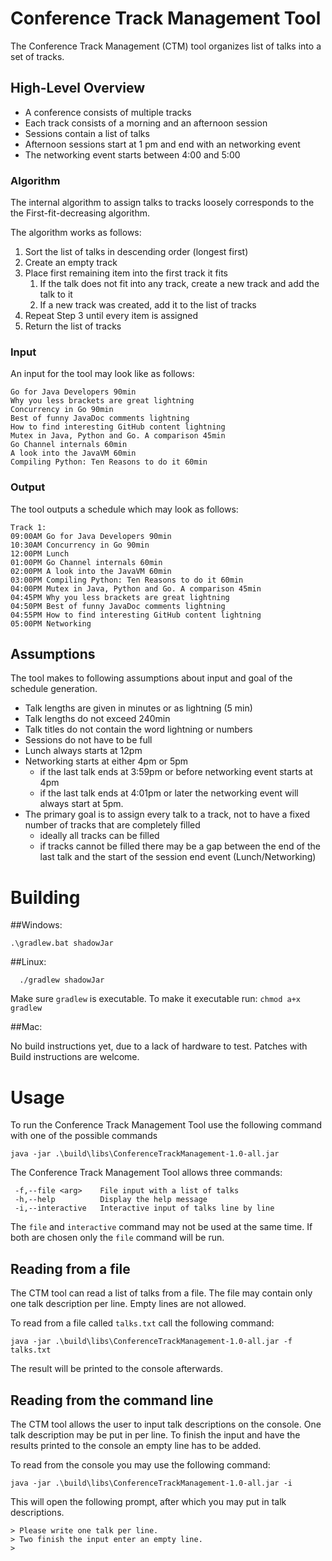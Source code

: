 # Conference Track Management Tool

The Conference Track Management (CTM) tool organizes list of talks into a set of tracks.

## High-Level Overview

- A conference consists of multiple tracks
- Each track consists of a morning and an afternoon session
- Sessions contain a list of talks
- Afternoon sessions start at 1 pm and end with an networking event
- The networking event starts between 4:00 and 5:00

### Algorithm

The internal algorithm to assign talks to tracks loosely corresponds to the the First-fit-decreasing algorithm. 

The algorithm works as follows:

1. Sort the list of talks in descending order (longest first)
2. Create an empty track
3. Place first remaining item into the first track it fits
   1. If the talk does not fit into any track, create a new track and add the talk to it
   2. If a new track was created, add it to the list of tracks
4. Repeat Step 3 until every item is assigned
5. Return the list of tracks

### Input

An input for the tool may look like as follows:

```
Go for Java Developers 90min
Why you less brackets are great lightning
Concurrency in Go 90min
Best of funny JavaDoc comments lightning
How to find interesting GitHub content lightning
Mutex in Java, Python and Go. A comparison 45min
Go Channel internals 60min
A look into the JavaVM 60min
Compiling Python: Ten Reasons to do it 60min
```

### Output

The tool outputs a schedule which may look as follows:

```
Track 1:
09:00AM Go for Java Developers 90min
10:30AM Concurrency in Go 90min
12:00PM Lunch
01:00PM Go Channel internals 60min
02:00PM A look into the JavaVM 60min
03:00PM Compiling Python: Ten Reasons to do it 60min
04:00PM Mutex in Java, Python and Go. A comparison 45min
04:45PM Why you less brackets are great lightning
04:50PM Best of funny JavaDoc comments lightning
04:55PM How to find interesting GitHub content lightning
05:00PM Networking
```

## Assumptions

The tool makes to following assumptions about input and goal of the schedule generation.

- Talk lengths are given in minutes or as lightning (5 min)
- Talk lengths do not exceed 240min
- Talk titles do not contain the word lightning or numbers
- Sessions do not have to be full
- Lunch always starts at 12pm
- Networking starts at either 4pm or 5pm
  - if the last talk ends at 3:59pm or before networking event starts at 4pm
  - if the last talk ends at 4:01pm or later the networking event will always start at 5pm.
- The primary goal is to assign every talk to a track, not to have a fixed number of tracks that are completely filled
  - ideally all tracks can be filled
  - if tracks cannot be filled there may be a gap between the end of the last talk and the start of the session end event (Lunch/Networking)

# Building

##Windows:

```
.\gradlew.bat shadowJar
```

##Linux:

```
  ./gradlew shadowJar
```

Make sure `gradlew` is executable.
To make it executable run: `chmod a+x gradlew`

##Mac:

No build instructions yet, due to a lack of hardware to test. 
Patches with Build instructions are welcome.

# Usage

To run the Conference Track Management Tool use the following command with one of the possible commands

```
java -jar .\build\libs\ConferenceTrackManagement-1.0-all.jar
```

The Conference Track Management Tool allows three commands:

```
 -f,--file <arg>    File input with a list of talks
 -h,--help          Display the help message
 -i,--interactive   Interactive input of talks line by line

```

The `file` and `interactive` command may not be used at the same time. If both are chosen
only the `file` command will be run.

## Reading from a file

The CTM tool can read a list of talks from a file. The file may contain only one talk description 
per line. Empty lines are not allowed. 

To read from a file called `talks.txt` call the following command:

``java -jar .\build\libs\ConferenceTrackManagement-1.0-all.jar -f talks.txt``

The result will be printed to the console afterwards.

## Reading from the command line

The CTM tool allows the user to input talk descriptions on the console.
One talk description may be put in per line. 
To finish the input and have the results printed to the console an empty line has to be added.

To read from the console you may use the following command:

``java -jar .\build\libs\ConferenceTrackManagement-1.0-all.jar -i``

This will open the following prompt, after which you may put in talk descriptions.

```
> Please write one talk per line.
> Two finish the input enter an empty line.
> 
```
